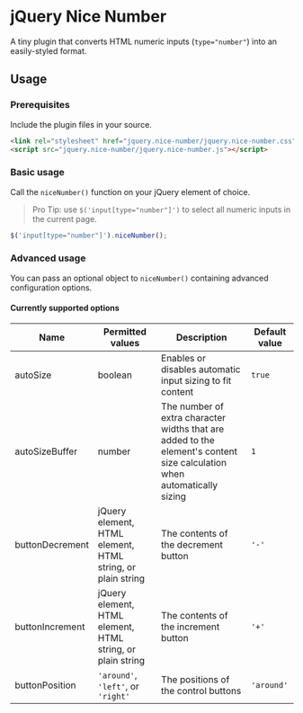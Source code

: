 # jQuery Nice Number
A tiny plugin that converts HTML numeric inputs (`type="number"`) into an
easily-styled format.

## Usage
### Prerequisites
Include the plugin files in your source.
```html
<link rel="stylesheet" href="jquery.nice-number/jquery.nice-number.css">
<script src="jquery.nice-number/jquery.nice-number.js"></script>
```

### Basic usage
Call the `niceNumber()` function on your jQuery element of choice.
> Pro Tip: use `$('input[type="number"]')` to select all numeric inputs in the
current page.
```javascript
$('input[type="number"]').niceNumber();
```

### Advanced usage
You can pass an optional object to `niceNumber()` containing advanced
configuration options.

#### Currently supported options
Name | Permitted values | Description | Default value
---- | ---------------- | ----------- | -------------
autoSize | boolean | Enables or disables automatic input sizing to fit content | `true`
autoSizeBuffer | number | The number of extra character widths that are added to the element's content size calculation when automatically sizing | `1`
buttonDecrement | jQuery element, HTML element, HTML string, or plain string | The contents of the decrement button | `'-'`
buttonIncrement | jQuery element, HTML element, HTML string, or plain string | The contents of the increment button | `'+'`
buttonPosition | `'around'`, `'left'`, or `'right'` | The positions of the control buttons | `'around'`
